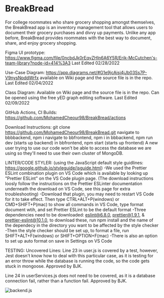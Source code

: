 # BreakBread
For college roommates who share grocery shopping amongst themselves, the BreakBread app is an inventory management tool that allows users to document their grocery purchases and divvy up payments. 
Unlike any app before, BreakBread provides roommates with the best way to document, share, and enjoy grocery shopping.

Figma UI prototype:
https://www.figma.com/file/0ncbdJk0rEqyZHln6A6Y5R/Erik-McCutchen's-team-library?node-id=414%3A3
Last Edited 02/28/2022

Use-Case Diagram:
https://app.diagrams.net/#G1e9jcAisj4jJb03Ss7P-V9nysNpddWrfx available on Wiki page and the source file is in the repo.
Last Edited 02/04/2022

Class Diagram:
Available on Wiki page and the source file is in the repo. Can be opened using the free yED graph editing software.
Last Edited 02/09/2022

GitHub Actions, CI Builds:
https://github.com/MohamedCheour98/BreakBread/actions

Download Instructions:
git clone https://github.com/MohamedCheour98/BreakBread.git
navigate to bbbbackend,
npm i
navigate to bbfrontend,
npm i
in bbbackend,
npm run dev (starts up backend)
in bbfrontend,
npm start (starts up frontend)
A new user trying to use our code won't be able to access the database we are using so they'll need to use their own cluster of MongoDB.

LINTER/CODE STYLER:
(using the JavaScript default style guidlines: https://google.github.io/styleguide/jsguide.html)
-We used the Prettier ESLint combination plugin on VS Code which is available by looking up "Prettier ESLint" on the VS Code plugin page.
(The download instructions loosly follow the instructions on the Prettier ESLinter documentation underneath the download on VS Code, see this page for extra troubleshooting)
-Download that plugin, you may need to restart VS Code for it to take effect. Then type CTRL+ALT+P(windows) or CMD+SHIFT+P(mac) to show all commands in VS Code, type format document wtih, and set Prettier ESLint to be the default format
-Three dependencies need to be downloaded: eslint@6.8.0, prettier@1.9.1, & prettier-eslint@10.1.0, to download these, run npm install and the name of the dependecy in the directory you want to be affected by the style checker
-Then the style checker should be set up, to format a file, run SHIFT+ALT+F(windows) or SHIFT+OPTION+F(mac)
-There is also an option to set up auto format on save in Settings on VS Code

TESTING:
Uncovered Lines:
Line 23 in user.js is covered by a test, however, Jest doesn't know how to deal with this particular case, as it is testing for an error throw while the database is running the code, so the code gets stuck in mongoose. Approved by BJK.

Line 24 in userServices.js does not need to be covered, as it is a database connection fail, rather than a function fail. Approved by BJK.

![backend.js](https://github.com/MohamedCheour98/BreakBread/actions/workflows/backend.js.yml/badge.svg)
